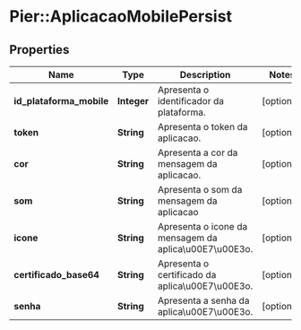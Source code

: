 # Pier::AplicacaoMobilePersist

## Properties
Name | Type | Description | Notes
------------ | ------------- | ------------- | -------------
**id_plataforma_mobile** | **Integer** | Apresenta o identificador da plataforma. | [optional] 
**token** | **String** | Apresenta o token da aplicacao. | [optional] 
**cor** | **String** | Apresenta a cor da mensagem da aplicacao. | [optional] 
**som** | **String** | Apresenta o som da mensagem da aplicacao | [optional] 
**icone** | **String** | Apresenta o icone da mensagem da aplica\u00E7\u00E3o. | [optional] 
**certificado_base64** | **String** | Apresenta o certificado da aplica\u00E7\u00E3o. | [optional] 
**senha** | **String** | Apresenta a senha da aplica\u00E7\u00E3o. | [optional] 


